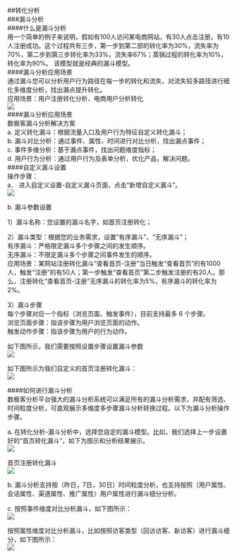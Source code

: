 ##转化分析  
###漏斗分析  
####什么是漏斗分析  
用一个简单的例子来说明，假如有100人访问某电商网站，有30人点击注册，有10人注册成功。这个过程共有三步，第一步到第二部的转化率为30%，流失率为70%，第二步到第三步转化率为33%，流失率67%；蒸锅过程的转化率为10%，转化率为90%。
该模型就是经典的漏斗模型。  
####漏斗分析应用场景  
通过漏斗您可以分析用户行为路径在每一步的转化和流失，对流失较多路径进行细化多维度分析，找出漏点提升转化。  
应用场景：用户注册转化分析、电商用户分析转化  
![](http://www.shujike.com/docsimg/漏斗分析1.jpg)  
####漏斗分析应用场景  
数极客漏斗分析解决方案  
a.	定义转化漏斗：根据流量入口及用户行为特征自定义转化漏斗；  
b.	漏斗对比分析：通过事件、属性、时间进行对比分析，找出漏点事件；  
c.	事件多维分析：基于漏点事件，找出问题维度指标；  
d.	用户行为分析：通过用户行为及表单分析，优化产品，解决问题。  
####自定义漏斗设置  
操作步骤：  
a．	进入自定义设置-自定义漏斗页面，点击“新增自定义漏斗”。  
![](http://www.shujike.com/docsimg/漏斗分析2.jpg)  

b. 漏斗参数设置  

1）漏斗名称：您设置的漏斗名字，如首页注册转化；  

2）漏斗类型：根据您的业务需求，设置“有序漏斗”、“无序漏斗”；  
   有序漏斗：严格限定漏斗多个步骤之间的发生顺序。  
   无序漏斗：不限定漏斗多个步骤之间事件发生的顺序。  
   应用场景：某网站注册转化漏斗“查看首页-注册”当日触发“查看首页”的有1000人，触发“注册”的有50人；第一步触发“查看首页”第二步触发注册的有20人。那么，注册转化“查看首页-注册”无序漏斗的转化率为5%，有序漏斗的转化率为2%。  

3）漏斗步骤  
每个步骤对应一个指标（浏览页面、触发事件），目前支持最多 6 个步骤。  
浏览页面步骤：指该步骤为用户浏览页面的动作。  
触发动作步骤：指该步骤为用户的行为动作。  

如下图所示，我们需要按照设置步骤设置漏斗参数  
![](http://www.shujike.com/docsimg/漏斗分析3.jpg)  

如下图所示为我们自定义的首页注册转化漏斗：  
![](http://www.shujike.com/docsimg/漏斗分析4.jpg)  

####如何进行漏斗分析  
数极客分析平台强大的漏斗分析系统可以满足所有的漏斗分析需求，并配有筛选、时间粒度分析，可直观展示多维度多步骤漏斗分析转换过程。以下为漏斗分析操作步骤。  

a.	在转化分析-漏斗分析中，选择您自定的漏斗模型。比如，我们选择上一步设置好的“首页转化漏斗”，如下为图示和分析结果展示。  
![](http://www.shujike.com/docsimg/如何分析漏斗1.jpg)  

首页注册转化漏斗  
![](http://www.shujike.com/docsimg/如何分析漏斗2.jpg)   

b.	漏斗分析支持按（昨日，7日，30日）时间粒度分析，也支持按照（用户属性、会话属性、渠道属性、推广属性）用户属性进行漏斗细分分析。  

c.	按照事件维度对比分析漏斗，如下图所示：  
![](http://www.shujike.com/docsimg/如何分析漏斗3.jpg)   

按照属性维度对比分析漏斗，比如按照访客类型（回访访客、新访客）进行漏斗细分，如下图所示：  
![](http://www.shujike.com/docsimg/如何分析漏斗4.jpg)  
 
